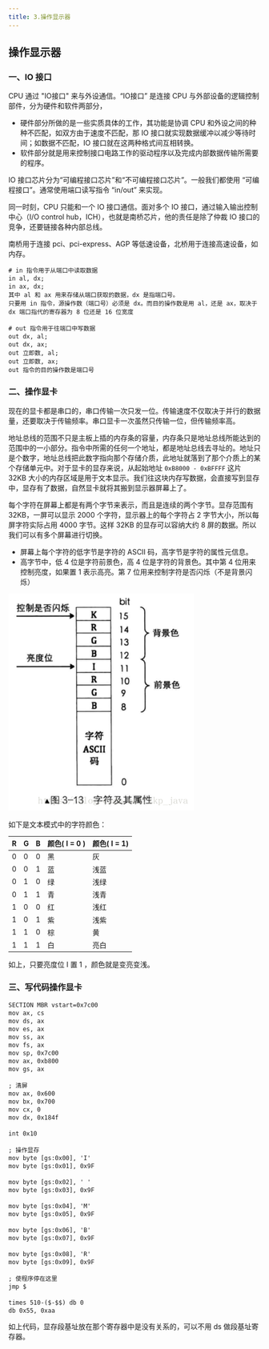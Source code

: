 ```yaml
---
title: 3.操作显示器
---
```


## 操作显示器

### 一、IO 接口

CPU 通过 "IO接口" 来与外设通信。“IO接口” 是连接 CPU 与外部设备的逻辑控制部件，分为硬件和软件两部分，

- 硬件部分所做的是一些实质具体的工作，其功能是协调 CPU 和外设之间的种种不匹配，如双方由于速度不匹配，那 IO 接口就实现数据缓冲以减少等待时间；如数据不匹配，IO 接口就在这两种格式间互相转换。
- 软件部分就是用来控制接口电路工作的驱动程序以及完成内部数据传输所需要的程序。

IO 接口芯片分为“可编程接口芯片”和“不可编程接口芯片”。一般我们都使用 “可编程接口”。通常使用端口读写指令 “in/out” 来实现。

同一时刻，CPU 只能和一个 IO 接口通信。面对多个 IO 接口，通过输入输出控制中心（I/O control hub，ICH），也就是南桥芯片，他的责任是除了仲裁 IO 接口的竞争，还要链接各种内部总线。

南桥用于连接 pci、pci-express、AGP 等低速设备，北桥用于连接高速设备，如内存。

```
# in 指令用于从端口中读取数据
in al, dx;
in ax, dx;
其中 al 和 ax 用来存储从端口获取的数据，dx 是指端口号。
只要用 in 指令，源操作数（端口号）必须是 dx。而目的操作数是用 al，还是 ax，取决于 dx 端口指代的寄存器为 8 位还是 16 位宽度

# out 指令用于往端口中写数据
out dx, al;
out dx, ax;
out 立即数, al;
out 立即数, ax;
out 指令的目的操作数是端口号
```

### 二、操作显卡

现在的显卡都是串口的，串口传输一次只发一位。传输速度不仅取决于并行的数据量，还要取决于传输频率。串口显卡一次虽然只传输一位，但传输频率高。

地址总线的范围不只是主板上插的内存条的容量，内存条只是地址总线所能达到的范围中的一小部分。指令中所需的任何一个地址，都是地址总线去寻址的。地址只是个数字，地址总线把此数字指向那个存储介质，此地址就落到了那个介质上的某个存储单元中。对于显卡的显存来说，从起始地址 `0xB8000 - 0xBFFFF` 这片 32KB 大小的内存区域是用于文本显示。我们往这块内存写数据，会直接写到显存中，显存有了数据，自然显卡就将其搬到显示器屏幕上了。

每个字符在屏幕上都是有两个字节来表示，而且是连续的两个字节。显存范围有 32KB，一屏可以显示 2000 个字符，显示器上的每个字符占 2 字节大小，所以每屏字符实际占用 4000 字节。这样 32KB 的显存可以容纳大约 8 屏的数据。所以我们可以有多个屏幕进行切换。

- 屏幕上每个字符的低字节是字符的 ASCII 码，高字节是字符的属性元信息。
- 高字节中，低 4 位是字符前景色，高 4 位是字符的背景色。其中第 4 位用来控制亮度，如果置 1 表示高亮。第 7 位用来控制字符是否闪烁（不是背景闪烁）

![](../image/字符及其属性.png)

如下是文本模式中的字符颜色：

| R    | G    | B    | 颜色( I = 0 ) | 颜色( I = 1) |
| ---- | ---- | ---- | ------------- | ------------ |
| 0    | 0    | 0    | 黑            | 灰           |
| 0    | 0    | 1    | 蓝            | 浅蓝         |
| 0    | 1    | 0    | 绿            | 浅绿         |
| 0    | 1    | 1    | 青            | 浅青         |
| 1    | 0    | 0    | 红            | 浅红         |
| 1    | 0    | 1    | 紫            | 浅紫         |
| 1    | 1    | 0    | 棕            | 黄           |
| 1    | 1    | 1    | 白            | 亮白         |

如上，只要亮度位 I 置 1 ，颜色就是变亮变浅。

### 三、写代码操作显卡

```
SECTION MBR vstart=0x7c00
mov ax, cs
mov ds, ax
mov es, ax
mov ss, ax
mov fs, ax
mov sp, 0x7c00
mov ax, 0xb800
mov gs, ax 

; 清屏
mov ax, 0x600
mov bx, 0x700
mov cx, 0
mov dx, 0x184f

int 0x10

; 操作显存
mov byte [gs:0x00], 'I'
mov byte [gs:0x01], 0x9F

mov byte [gs:0x02], ' '
mov byte [gs:0x03], 0x9F

mov byte [gs:0x04], 'M'
mov byte [gs:0x05], 0x9F

mov byte [gs:0x06], 'B'
mov byte [gs:0x07], 0x9F

mov byte [gs:0x08], 'R'
mov byte [gs:0x09], 0x9F

; 使程序停在这里
jmp $

times 510-($-$$) db 0
db 0x55, 0xaa
```

如上代码，显存段基址放在那个寄存器中是没有关系的，可以不用 ds 做段基址寄存器。

